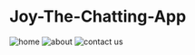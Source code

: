 # Joy-The-Chatting-App
![home](https://user-images.githubusercontent.com/58396970/179418881-23ae474a-4db0-4f41-ab82-8670283dbd78.png)
![about](https://user-images.githubusercontent.com/58396970/179418886-d815fe1f-839b-4676-9c84-f6c266eba466.png)
![contact us](https://user-images.githubusercontent.com/58396970/179418892-3c6d0fa9-ed7a-4d4b-9736-db6bfe949380.png)
